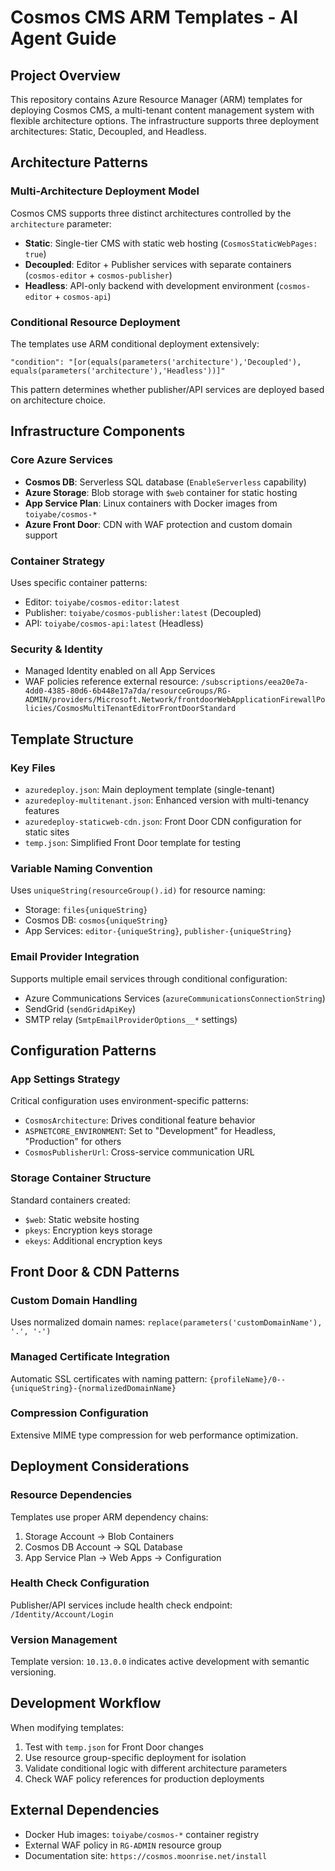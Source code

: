 # Cosmos CMS ARM Templates - AI Agent Guide

## Project Overview
This repository contains Azure Resource Manager (ARM) templates for deploying Cosmos CMS, a multi-tenant content management system with flexible architecture options. The infrastructure supports three deployment architectures: Static, Decoupled, and Headless.

## Architecture Patterns

### Multi-Architecture Deployment Model
Cosmos CMS supports three distinct architectures controlled by the `architecture` parameter:

- **Static**: Single-tier CMS with static web hosting (`CosmosStaticWebPages: true`)
- **Decoupled**: Editor + Publisher services with separate containers (`cosmos-editor` + `cosmos-publisher`)  
- **Headless**: API-only backend with development environment (`cosmos-editor` + `cosmos-api`)

### Conditional Resource Deployment
The templates use ARM conditional deployment extensively:
```arm
"condition": "[or(equals(parameters('architecture'),'Decoupled'), equals(parameters('architecture'),'Headless'))]"
```
This pattern determines whether publisher/API services are deployed based on architecture choice.

## Infrastructure Components

### Core Azure Services
- **Cosmos DB**: Serverless SQL database (`EnableServerless` capability)
- **Azure Storage**: Blob storage with `$web` container for static hosting
- **App Service Plan**: Linux containers with Docker images from `toiyabe/cosmos-*`
- **Azure Front Door**: CDN with WAF protection and custom domain support

### Container Strategy
Uses specific container patterns:
- Editor: `toiyabe/cosmos-editor:latest`
- Publisher: `toiyabe/cosmos-publisher:latest` (Decoupled)
- API: `toiyabe/cosmos-api:latest` (Headless)

### Security & Identity
- Managed Identity enabled on all App Services
- WAF policies reference external resource: `/subscriptions/eea20e7a-4dd0-4385-80d6-6b448e17a7da/resourceGroups/RG-ADMIN/providers/Microsoft.Network/frontdoorWebApplicationFirewallPolicies/CosmosMultiTenantEditorFrontDoorStandard`

## Template Structure

### Key Files
- `azuredeploy.json`: Main deployment template (single-tenant)
- `azuredeploy-multitenant.json`: Enhanced version with multi-tenancy features  
- `azuredeploy-staticweb-cdn.json`: Front Door CDN configuration for static sites
- `temp.json`: Simplified Front Door template for testing

### Variable Naming Convention
Uses `uniqueString(resourceGroup().id)` for resource naming:
- Storage: `files{uniqueString}`
- Cosmos DB: `cosmos{uniqueString}`
- App Services: `editor-{uniqueString}`, `publisher-{uniqueString}`

### Email Provider Integration
Supports multiple email services through conditional configuration:
- Azure Communications Services (`azureCommunicationsConnectionString`)
- SendGrid (`sendGridApiKey`)
- SMTP relay (`SmtpEmailProviderOptions__*` settings)

## Configuration Patterns

### App Settings Strategy
Critical configuration uses environment-specific patterns:
- `CosmosArchitecture`: Drives conditional feature behavior
- `ASPNETCORE_ENVIRONMENT`: Set to "Development" for Headless, "Production" for others
- `CosmosPublisherUrl`: Cross-service communication URL

### Storage Container Structure
Standard containers created:
- `$web`: Static website hosting
- `pkeys`: Encryption keys storage  
- `ekeys`: Additional encryption keys

## Front Door & CDN Patterns

### Custom Domain Handling
Uses normalized domain names: `replace(parameters('customDomainName'), '.', '-')`

### Managed Certificate Integration
Automatic SSL certificates with naming pattern:
`{profileName}/0--{uniqueString}-{normalizedDomainName}`

### Compression Configuration
Extensive MIME type compression for web performance optimization.

## Deployment Considerations

### Resource Dependencies
Templates use proper ARM dependency chains:
1. Storage Account → Blob Containers
2. Cosmos DB Account → SQL Database
3. App Service Plan → Web Apps → Configuration

### Health Check Configuration
Publisher/API services include health check endpoint: `/Identity/Account/Login`

### Version Management
Template version: `10.13.0.0` indicates active development with semantic versioning.

## Development Workflow

When modifying templates:
1. Test with `temp.json` for Front Door changes
2. Use resource group-specific deployment for isolation
3. Validate conditional logic with different architecture parameters
4. Check WAF policy references for production deployments

## External Dependencies
- Docker Hub images: `toiyabe/cosmos-*` container registry
- External WAF policy in `RG-ADMIN` resource group
- Documentation site: `https://cosmos.moonrise.net/install`